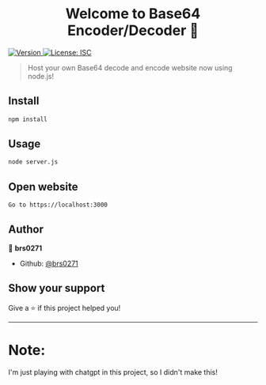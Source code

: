 <h1 align="center">Welcome to Base64 Encoder/Decoder 👋</h1>
<p>
  <a href="https://www.npmjs.com/package/Base64 Encoder/Decoder" target="_blank">
    <img alt="Version" src="https://img.shields.io/npm/v/Base64 Encoder/Decoder.svg">
  </a>
  <a href="#" target="_blank">
    <img alt="License: ISC" src="https://img.shields.io/badge/License-ISC-yellow.svg" />
  </a>
</p>

> Host your own Base64 decode and encode website now using node.js!

## Install

```sh
npm install
```

## Usage

```sh
node server.js
```

## Open website

```
Go to https://localhost:3000
```

## Author

👤 **brs0271**

* Github: [@brs0271](https://github.com/brs0271)

## Show your support

Give a ⭐️ if this project helped you!

***

# Note:
I'm just playing with chatgpt in this project, so I didn't make this!
